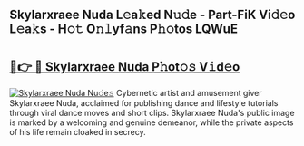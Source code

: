 ## Skylarxraee Nuda L𝚎a𝚔ed N𝚞𝚍e - Part-FiK Vi𝚍𝚎o L𝚎a𝚔s - H𝚘𝚝 O𝚗𝚕yf𝚊ns P𝚑𝚘tos LQWuE

# <h2><a href="http://kf9zp4.oniu.top/?m=Skylarxraee+Nuda">🔗👉 🔴 Skylarxraee Nuda P𝚑ot𝚘𝚜 V𝚒d𝚎o</a></h2>

[![Skylarxraee Nuda Nu𝚍e𝚜](https://i.imgur.com/0qMVB7G.gif)](http://kf9zp4.oniu.top/?m=Skylarxraee+Nuda)
Cybernetic artist and amusement giver Skylarxraee Nuda, acclaimed for publishing dance and lifestyle tutorials through viral dance moves and short clips. Skylarxraee Nuda's public image is marked by a welcoming and genuine demeanor, while the private aspects of his life remain cloaked in secrecy.  
